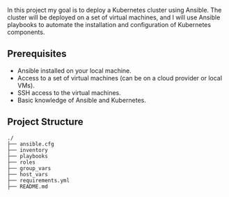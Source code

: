 In this project my goal is to deploy a Kubernetes cluster using Ansible. The cluster will be deployed on a set of virtual machines, and I will use Ansible playbooks to automate the installation and configuration of Kubernetes components.

## Prerequisites
- Ansible installed on your local machine.
- Access to a set of virtual machines (can be on a cloud provider or local VMs).
- SSH access to the virtual machines.
- Basic knowledge of Ansible and Kubernetes.

## Project Structure
```
./
├── ansible.cfg
├── inventory
├── playbooks
├── roles
├── group_vars
├── host_vars
├── requirements.yml
├── README.md